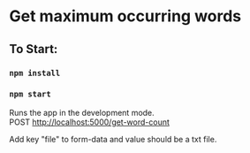 # Get maximum occurring words

## To Start:

### `npm install`

### `npm start`

Runs the app in the development mode.\
POST [http://localhost:5000/get-word-count](http://localhost:5000/get-word-count)

Add key "file" to form-data and value should be a txt file.
